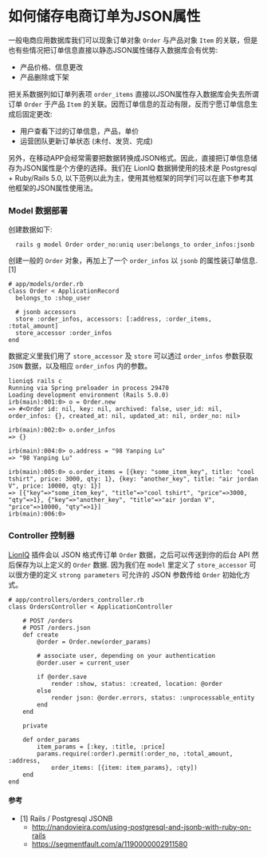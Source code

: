# 如何储存电商订单为JSON属性

一般电商应用数据库我们可以现象订单对象 `Order` 与产品对象 `Item` 的关联，但是也有些情况把订单信息直接以静态JSON属性储存入数据库会有优势: 

- 产品价格、信息更改
- 产品删除或下架

把关系数据列如订单列表项 `order_items` 直接以JSON属性存入数据库会失去所谓订单 `Order` 于产品 `Item` 的关联。因而订单信息的互动有限，反而宁愿订单信息生成后固定更改: 

- 用户查看下过的订单信息，产品，单价
- 运营团队更新订单状态 (未付、发货、完成)

另外，在移动APP会经常需要把数据转换成JSON格式。因此，直接把订单信息储存为JSON属性是个方便的选择。我们在 LionIQ 数据狮使用的技术是 Postgresql + Ruby/Rails 5.0, 以下范例以此为主，使用其他框架的同学们可以在底下参考其他框架的JSON属性使用法。

### Model 数据部署

创建数据如下: 

````
  rails g model Order order_no:uniq user:belongs_to order_infos:jsonb
````

创建一般的 `Order` 对象，再加上了一个 `order_infos` 以 `jsonb` 的属性装订单信息. [1]

````
# app/models/order.rb
class Order < ApplicationRecord
  belongs_to :shop_user
  
  # jsonb accessors
  store :order_infos, accessors: [:address, :order_items, :total_amount]
  store_accessor :order_infos 
end
````

数据定义里我们用了 `store_accessor` 及 `store` 可以透过 `order_infos` 参数获取 `JSON` 数据，以及相应 `order_infos` 内的参数。 

````
lioniq$ rails c
Running via Spring preloader in process 29470
Loading development environment (Rails 5.0.0)
irb(main):001:0> o = Order.new
=> #<Order id: nil, key: nil, archived: false, user_id: nil, order_infos: {}, created_at: nil, updated_at: nil, order_no: nil>

irb(main):002:0> o.order_infos
=> {}

irb(main):004:0> o.address = "98 Yanping Lu"
=> "98 Yanping Lu"

irb(main):005:0> o.order_items = [{key: "some_item_key", title: "cool tshirt", price: 3000, qty: 1}, {key: "another_key", title: "air jordan V", price: 10000, qty: 1}]
=> [{"key"=>"some_item_key", "title"=>"cool tshirt", "price"=>3000, "qty"=>1}, {"key"=>"another_key", "title"=>"air jordan V", "price"=>10000, "qty"=>1}]
irb(main):006:0> 

````

### Controller 控制器

[LionIQ](https://lioniq.com/) 插件会以 JSON 格式传订单 `Order` 数据，之后可以传送到你的后台 API 然后保存为以上定义的 `Order` 数据. 因为我们在 `model` 里定义了 `store_accessor` 可以很方便的定义 `strong parameters` 可允许的 JSON 参数传给 `Order` 初始化方式。

````
# app/controllers/orders_controller.rb
class OrdersController < ApplicationController

    # POST /orders
    # POST /orders.json
    def create
        @order = Order.new(order_params)

        # associate user, depending on your authentication
        @order.user = current_user 

        if @order.save 
            render :show, status: :created, location: @order
        else
            render json: @order.errors, status: :unprocessable_entity
        end
    end 

    private

    def order_params
        item_params = [:key, :title, :price]
        params.require(:order).permit(:order_no, :total_amount, :address, 
            order_items: [{item: item_params}, :qty])
    end
end
````


#### 参考
- [1] Rails / Postgresql JSONB
  - http://nandovieira.com/using-postgresql-and-jsonb-with-ruby-on-rails
  - https://segmentfault.com/a/1190000002911580




